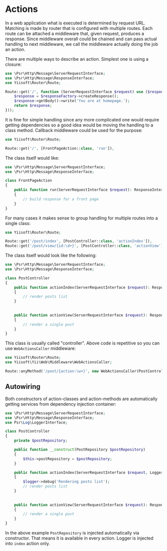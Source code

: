 # Actions

In a web application what is executed is determined by request URL. Matching is made by router that is
configured with multiple routes. Each route can be attached a middleware that, given request, produces
a response. Since middleware overall could be chained and can pass actual handling to next middleware,
we call the middleware actually doing the job an action.

There are multiple ways to describe an action. Simplest one is using a closure:

```php
use \Psr\Http\Message\ServerRequestInterface;
use \Psr\Http\Message\ResponseInterface;
use Yiisoft\Router\Route;

Route::get('/', function (ServerRequestInterface $request) use ($responseFactory): ResponseInterface {
    $response = $responseFactory->createResponse();
    $response->getBody()->write('You are at homepage.');
    return $response;
}));
```

It is fine for simple handling since any more complicated one would require getting dependencies so
a good idea would be moving the handling to a class method. Callback middleware could be used for the purpose:

```php
use Yiisoft\Router\Route;

Route::get('/', [FrontPageAction::class, 'run']),
```

The class itself would like:

```php
use \Psr\Http\Message\ServerRequestInterface;
use \Psr\Http\Message\ResponseInterface;

class FrontPageAction
{
    public function run(ServerRequestInterface $request): ResponseInterface
    {
        // build response for a front page    
    }
}
```

For many cases it makes sense to group handling for multiple routes into a single class:


```php
use Yiisoft\Router\Route;

Route::get('/post/index', [PostController::class, 'actionIndex']),
Route::get('/post/view/{id:\d+}', [PostController::class, 'actionView']),
```

The class itself would look like the following:

```php
use \Psr\Http\Message\ServerRequestInterface;
use \Psr\Http\Message\ResponseInterface;

class PostController
{
    public function actionIndex(ServerRequestInterface $request): ResponseInterface
    {
        // render posts list
    }
    
    
    public function actionView(ServerRequestInterface $request): ResponseInterface
    {
        // render a single post      
    }
}
```

This class is usually called "controller". Above code is repetitive so you can use `WebActionsCaller`
middleware:

```php
use Yiisoft\Router\Route;
use Yiisoft\Yii\Web\Middleware\WebActionsCaller;

Route::anyMethod('/post/{action:\w+}', new WebActionsCaller(PostController::class, $container)),
```

## Autowiring

Both constructors of action-classes and action-methods are automatically getting services from
dependency injection container:

```php
use \Psr\Http\Message\ServerRequestInterface;
use \Psr\Http\Message\ResponseInterface;
use Psr\Log\LoggerInterface;

class PostController
{
    private $postRepository;

    public function __construct(PostRepository $postRepository)
    {
        $this->postRepository = $postRepository;
    }

    public function actionIndex(ServerRequestInterface $request, LoggerInterface $logger): ResponseInterface
    {
        $logger->debug('Rendering posts list');
        // render posts list
    }
    
    
    public function actionView(ServerRequestInterface $request): ResponseInterface
    {
        // render a single post      
    }
}
```

In the above example `PostRepository` is injected automatically via constructor. That means it is available in every
action. Logger is injected into `index` action only. 

